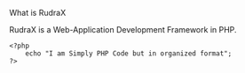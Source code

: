 What is RudraX

RudraX is a Web-Application Development Framework in PHP.

```
<?php
    echo "I am Simply PHP Code but in organized format";
?>
```
